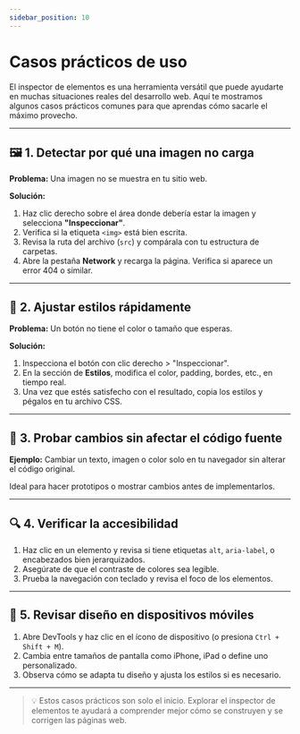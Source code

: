```yaml
---
sidebar_position: 10
---
```


# Casos prácticos de uso

El inspector de elementos es una herramienta versátil que puede ayudarte en muchas situaciones reales del desarrollo web. Aquí te mostramos algunos casos prácticos comunes para que aprendas cómo sacarle el máximo provecho.

---

## 🖼️ 1. Detectar por qué una imagen no carga

**Problema:** Una imagen no se muestra en tu sitio web.

**Solución:**

1. Haz clic derecho sobre el área donde debería estar la imagen y selecciona **"Inspeccionar"**.
2. Verifica si la etiqueta `<img>` está bien escrita.
3. Revisa la ruta del archivo (`src`) y compárala con tu estructura de carpetas.
4. Abre la pestaña **Network** y recarga la página. Verifica si aparece un error 404 o similar.

---

## 🎨 2. Ajustar estilos rápidamente

**Problema:** Un botón no tiene el color o tamaño que esperas.

**Solución:**

1. Inspecciona el botón con clic derecho > "Inspeccionar".
2. En la sección de **Estilos**, modifica el color, padding, bordes, etc., en tiempo real.
3. Una vez que estés satisfecho con el resultado, copia los estilos y pégalos en tu archivo CSS.

---

## 🧪 3. Probar cambios sin afectar el código fuente

**Ejemplo:** Cambiar un texto, imagen o color solo en tu navegador sin alterar el código original.

Ideal para hacer prototipos o mostrar cambios antes de implementarlos.

---

## 🔍 4. Verificar la accesibilidad

1. Haz clic en un elemento y revisa si tiene etiquetas `alt`, `aria-label`, o encabezados bien jerarquizados.
2. Asegúrate de que el contraste de colores sea legible.
3. Prueba la navegación con teclado y revisa el foco de los elementos.

---

## 📱 5. Revisar diseño en dispositivos móviles

1. Abre DevTools y haz clic en el ícono de dispositivo (o presiona `Ctrl + Shift + M`).
2. Cambia entre tamaños de pantalla como iPhone, iPad o define uno personalizado.
3. Observa cómo se adapta tu diseño y ajusta los estilos si es necesario.

---

> 💡 Estos casos prácticos son solo el inicio. Explorar el inspector de elementos te ayudará a comprender mejor cómo se construyen y se corrigen las páginas web.
